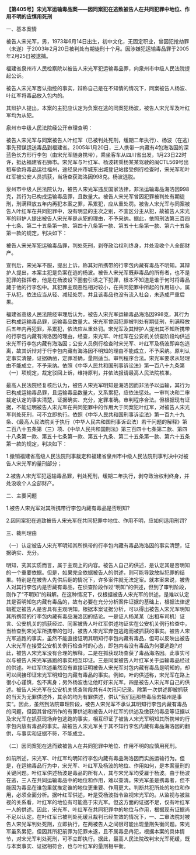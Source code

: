 **【第405号】宋光军运输毒品案——因同案犯在逃致被告人在共同犯罪中地位、作用不明的应慎用死刑**

一、基本案情

被告人宋光军，男，1973年6月14日出生，初中文化，无固定职业，曾因犯抢劫罪（未遂）于2003年2月20日被判处有期徒刑十个月。因涉嫌犯运输毒品罪于2005年2月25日被逮捕。

福建省泉州市人民检察院以被告人宋光军犯运输毒品罪，向泉州市中级人民法院提起公诉。

被告人宋光军否认指控的事实，辩称自己是在不知情的情况下，同案被告人杨波、叶红军将毒品放入包内的。

其辩护人提出，本案的主犯应认定为负案在逃的同案犯杨波，被告人宋光军及叶红军均为从犯。

泉州市中级人民法院经公开审理查明：

被告人宋光军与同案被告人叶红军（已被判处死刑，缓期二年执行）、杨波（在逃）事先预谋运送毒品到福建省。2005年1月20日，三人携带一内藏有4包海洛因的深蓝色长方形行李包（由宋光军随身携带），乘坐客车从四川省出发，1月23日22时许，抵达福建省石狮市。宋光军与叶红军、杨波转乘杨某某驾驶的闽CTL569号出租车欲将毒品运往福州，途经泉州市城东出城登记站接受例行检查时，宋光军和叶红军被公安人员抓获，当场查获海洛因998克。杨波逃脱。

泉州市中级人民法院认为，被告人宋光军违反国家法律，非法运输毒品海洛因998克，其行为已构成运输毒品罪，且数量大。被告人宋光军曾因犯罪被判处有期徒刑，刑满释放五年内再犯本案之罪，系累犯，应从重处罚。被告人宋光军与同案被告人叶红军在共同犯罪中，没有明显的主次之别，不宜区分主从犯，故被告人宋光军的辩护人提出被告人宋光军是从犯的理由，不予采纳。据此，依照刑法第三百四十七条、第二十五条第一款、第四十八条第一款、第五十七条第一款、第六十五条第一款的规定，判决如下：

被告人宋光军犯运输毒品罪，判处死刑，剥夺政治权利终身，并处没收个人全部财产。

宣判后，宋光军不服，提出上诉，称其对所携带的行李包内藏有毒品不明知。其辩护人提出，本案主犯是负案在逃的杨波。被告人宋光军既非毒品的所有者，也不是犯罪的指挥者，他是在杨波设下圈套引诱之下犯罪，根本不知道是谁于何时将毒品藏于他的行李包中。其犯罪主观恶性相对较小，在共同犯罪中所起的作用较小，属于从犯，依法应当从轻、减轻处罚，并且该毒品也没有流入社会，未造成严重后果。

福建省高级人民法院经审理后认为，被告人宋光军运输毒品海洛因998克，其行为已构成运输毒品罪，运输毒品数量大。宋光军曾因犯罪被判处有期徒刑，刑满释放后五年内再犯罪，系累犯，依法应从重处罚。宋光军及其辩护人提出其不知所携带的行李包内藏有海洛因的理由，经查，宋光军、叶红军在公安机关侦查阶段均供述宋光军行李包内藏有海洛因；公安人员例行检查时宋光军、叶红军及杨波即弃包逃离，故其诉辩对于行李包内藏有海洛因不明知的理由不能成立，不予采纳。原判认定事实清楚，证据确凿，定罪准确，量刑适当。审判程序合法。宋光军要求从轻理由不能成立，不予采纳。依照《中华人民共和国刑事诉讼法》第一百八十九条第（一）项规定，裁定驳回上诉，维持原判，并依法报请最高人民法院核准。

最高人民法院经复核后认为，被告人宋光军明知是海洛因而非法予以运输，其行为已构成运输毒品罪，且运输毒品数量大，又系累犯，应依法惩处。一审判决和二审裁定认定的事实清楚，证据确实、充分，定罪准确。审判程序合法。但根据现有证据，不能证明被告人宋光军在共同犯罪中的作用大于同案犯叶红军，对被告人宋光军判处死刑，可不立即执行。依照《中华人民共和国刑事诉讼法》第一百九十九条、《最高人民法院关于执行（中华人民共和国刑事诉讼法）若干问题的解释》第二百八十五条第（三）项、《中华人民共和国刑法》第三百四十七条第二款、第四十八条第一款、第五十七条第一款、第五十九条、第二十五条第一款、第六十五条第一款的规定，判决如下：

1.撤销福建省高级人民法院刑事裁定和福建省泉州市中级人民法院刑事判决中对被告人宋光军的量刑部分；

2.被告人宋光军犯运输毒品罪，判处死刑，缓期二年执行，剥夺政治权利终身，并处没收个人全部财产。

二、主要问题

1.被告人宋光军对其所携带行李包内藏有毒品是否明知?

2.因同案犯在逃致被告人宋光军在共同犯罪中地位、作用不明，应如何适用刑罚?

三、裁判理由

（一）认定被告人宋光军明知其所携带的行李包内藏有毒品海洛因的事实清楚，证据确实、充分。

明知，究其实质而言，属于主观上的内容。被告人自己的供述，是认定其是否明知的一个重要依据。但是，如果完全依据被告人的供述，则可能导致放纵犯罪的结果。特别是在被告人先供后翻的情况下，许多案件就无法定案。就本案来说，被告人对其行李包内是否藏有毒品，在侦查阶段作过“明知”的供述，但到了审判阶段，则作了“不明知”的辩解。在这种情况下，仅根据被告人宋光军的供述，是难以认定其是否明知包内藏有毒品的，故有必要在充分分析案件证据的基础上，根据法律逻辑推定被告人是否具有主观明知。根据本案证据分析，可以得出被告人宋光军明知其所携带的行李包内藏有毒品海洛因的结论。一是证人杨某某（出租车司机）证言、公安机关的抓获经过、同案被告人叶红军供述均证实在公安机关例行检查中，当检查到宋光军所携带的包时，被告人宋光军弃包逃跑而被抓获的事实。被告人宋光军逃跑的事实，虽然不能直接证明其明知行李包内藏有毒品，但可以反映出被告人宋光军在接受公安机关例行检查时的心态，即包内若没有毒品为何要逃跑?对此，被告人宋光军没有合理的解释。二是在抓获现场查获了毒品海洛因。此事实可以与被告人宋光军逃跑的事实相互印证。三是同案被告人叶红军关于运输毒品经过的供述。叶红军供述虽然没有直接证明被告人宋光军对包内藏有毒品是明知的，却可以间接印证宋光军明知包内藏有毒品的事实。例如，叶的供述称，宋光军在路上很小心谨慎，包不离身；另外杨波也让他盯好宋光军。四是被告人宋光军自己的供述。被告人宋光军在公安机关侦查阶段共有4次讯问记录。除第一次供述即被抓获的当天为无罪供述外，其余的均为有罪供述，供认“我们运那些毒品去福州是事实”。因此，虽然到法院审理阶段，被告人宋光军不承认其明知行李包内藏有毒品的问题，但因其曾经所作的有罪供述和被告人叶红军的供述及缴获的毒品等证据以及宋光军在抓获现场弃包逃跑的事实，相互印证了被告人宋光军明知其所携带的行李包内放有毒品的事实。故被告人宋光军关于其不知行李包内藏有毒品海洛因的翻供，与事实和证据不符，不能成立。

（二）因同案犯在逃而致被告人在共同犯罪中地位、作用不明的应慎用死刑。

如前所述，宋光军、叶红军均明知行李包内藏有毒品海洛因而实施运输行为。但是，在运输毒品行为中，宋光军、叶红军及杨波的地位、作用如何，是本案量刑的关键问题。叶红军供述杨波是毒品的所有人，其与宋光军均受雇于杨波。由于杨波在逃，三人在共同运输毒品中的地位和作用，难以查清。宋光军虽是携毒者，但不能因为毒品在谁包里就推定谁的地位更重要、作用更大。判断共犯所处的地位和作用，必须全面分析。据叶红军供述，叶是受杨波指令监视宋光军的。从监视与被监视的关系看，叶红军的地位有可能高于宋光军。但这方面的证据不足，仅有叶红军一人的供述。因此，宋光军、叶红军在共同犯罪中的地位与作用，根据现有证据尚不足以认定。在叶红军已被判处死缓且裁判已经生效的情况下，一、二审法院对被告人宋光军判处死刑，立即执行，在两被告人之间很可能出现量刑失衡问题。宋光军虽系累犯，但因其所犯前罪为犯罪未遂，且不属毒品冉犯，根据本案的具体情节，对宋光军判处死刑，可不立即执行。据此，最高人民法院改判宋光军死缓，既与本案事实、证据相符合，也与叶红军的量刑相平衡。